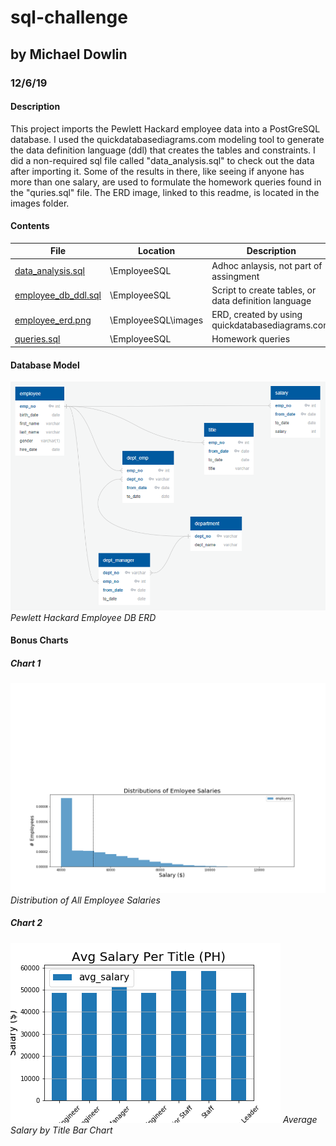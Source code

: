# sql-challenge
## by Michael Dowlin
### 12/6/19

#### Description
This project imports the Pewlett Hackard employee data into a PostGreSQL database.  I used the quickdatabasediagrams.com modeling
  tool to generate the data definition language (ddl) that creates the tables and constraints.  I did a non-required sql file called
  "data_analysis.sql" to check out the data after importing it.  Some of the results in there, like seeing if anyone has more than
  one salary, are used to formulate the homework queries found in the "quries.sql" file.  The ERD image, linked to this readme, is
  located in the images folder.

#### Contents

| File                | Location            | Description                                                                       |
|---------------------|---------------------|-----------------------------------------------------------------------------------|
|[data_analysis.sql](EmployeeSQL/data_analysis.sql)    |\EmployeeSQL         |Adhoc anlaysis, not part of assingment                           |
|[employee_db_ddl.sql](EmployeeSQL/employee_db_ddl.sql)  |\EmployeeSQL         |Script to create tables, or data definition language              |
|[employee_erd.png](EmployeeSQL/images/employee_erd.png)     |\EmployeeSQL\images  |ERD, created by using quickdatabasediagrams.com                  |                
|[queries.sql](EmployeeSQL/queries.sql)          |\EmployeeSQL         |Homework queries                                                  |

#### Database Model
![Pewlett Hackard Employee DB ERD](EmployeeSQL/images/employee_erd.png)
*Pewlett Hackard Employee DB ERD*

#### Bonus Charts

##### Chart 1

![dist_salary](EmployeeSQL/images/dist_salary.png)
*Distribution of All Employee Salaries*
##### Chart 2

![avg_salary_by_title](EmployeeSQL/images/avg_salary_by_title.png)
*Average Salary by Title Bar Chart*


